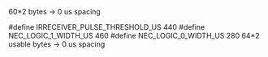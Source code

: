 60*2 bytes -> 0 us spacing


#define IRRECEIVER_PULSE_THRESHOLD_US 440
#define NEC_LOGIC_1_WIDTH_US 460
#define NEC_LOGIC_0_WIDTH_US 280
64*2 usable bytes -> 0 us spacing